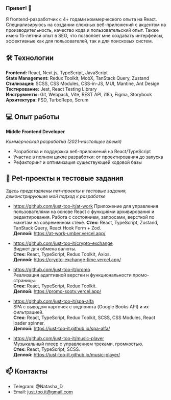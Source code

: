 ### Привет! 👋

Я frontend-разработчик с 4+ годами коммерческого опыта на React. Специализируюсь на создании сложных веб-приложений с акцентом на производительность, качество кода и пользовательский опыт.
Также имею 15-летний опыт в SEO, что позволяет мне создавать интерфейсы, эффективные как для пользователей, так и для поисковых систем.

## 🛠 Технологии

**Frontend:** React, Next.js, TypeScript, JavaScript  
**State Management:** Redux Toolkit, MobX, TanStack Query, Zustand  
**Стилизация:** SCSS, CSS Modules, CSS-in-JS, MUI, Mantine, Ant Design  
**Тестирование:** Jest, React Testing Library  
**Инструменты:** Git, Webpack, Vite, REST API, i18n, Figma, Storybook  
**Архитектура:** FSD, TurboRepo, Scrum  

## 💻 Опыт работы

**Middle Frontend Developer**  

*Коммерческая разработка (2021-настоящее время)*

- Разработка и поддержка веб-приложений на React/TypeScript
- Участие в полном цикле разработки: от проектирования до запуска
- Рефакторинг и оптимизация существующей кодовой базы

## 🚀 Pet-проекты и тестовые задания

*Здесь представлены пет-проекты и тестовые задания, демонстрирующие мой подход к разработке*

- https://github.com/just-too-it/at-work
Приложение для управления пользователями на основе React с функциями архивирования и редактирования. 
Работа с состоянием, запросами, версткой по макетам на современном стеке. 
**Стек:** React, TypeScript, Zustand, TanStack Query, React Hook Form + Zod.   
**Деплой:** https://at-work-umber.vercel.app/

- https://github.com/just-too-it/crypto-exchange  
Виджет для обмена валюты.  
**Стек:** React, TypeScript, Redux Toolkit, Axios.   
**Деплой:** https://crypto-exchange-lime.vercel.app/

- https://github.com/just-too-it/promo    
Реализация адаптивной верстки и функциональности промо-страницы.  
**Стек:** React, TypeScript, Redux Toolkit.     
**Деплой:** https://promo-sooty.vercel.app/
  
- https://github.com/just-too-it/spa-alfa  
SPA с выводом карточек с эндпоинта (Google Books API) и их фильтрацией.  
**Стек:** React, TypeScript, Redux Toolkit, SCSS, CSS Modules, React loader spinner.   
**Деплой:** https://just-too-it.github.io/spa-alfa/

- https://github.com/just-too-it/music-player  
Музыкальный плеер с управлением треками, громкостью.  
**Стек:** React, TypeScript, SCSS.   
**Деплой:** https://just-too-it.github.io/music-player/

## 📫 Контакты  
- Telegram: @Natasha_D
- Email: just.too.it@gmail.com

